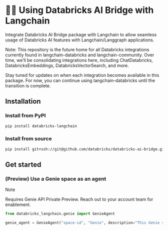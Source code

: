 # 🦜🔗 Using Databricks AI Bridge with Langchain

Integrate Databricks AI Bridge package with Langchain to allow seamless usage of Databricks AI features with Langchain/Langgraph applications.

Note: This repository is the future home for all Databricks integrations currently found in langchain-databricks and langchain-community. Over time, we’ll be consolidating integrations here, including ChatDatabricks, DatabricksEmbeddings, DatabricksVectorSearch, and more.

Stay tuned for updates on when each integration becomes available in this package. For now, you can continue using langchain-databricks until the transition is complete.

## Installation

### Install from PyPI
```sh
pip install databricks-langchain
```

### Install from source

```sh
pip install git+ssh://git@github.com/databricks/databricks-ai-bridge.git#subdirectory=integrations/langchain
```

## Get started

### (Preview) Use a Genie space as an agent

> [!NOTE]
> Requires Genie API Private Preview. Reach out to your account team for enablement. 

```python
from databricks_langchain.genie import GenieAgent

genie_agent = GenieAgent("space-id", "Genie", description="This Genie space has access to sales data in Europe")
```
